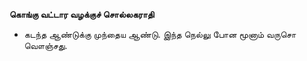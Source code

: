 **கொங்கு வட்டார வழக்குச் சொல்லகராதி**
- கடந்த ஆண்டுக்கு முந்தைய ஆண்டு. இந்த நெல்லு போன மூனாம் வருசொ வௌஞ்சது.

